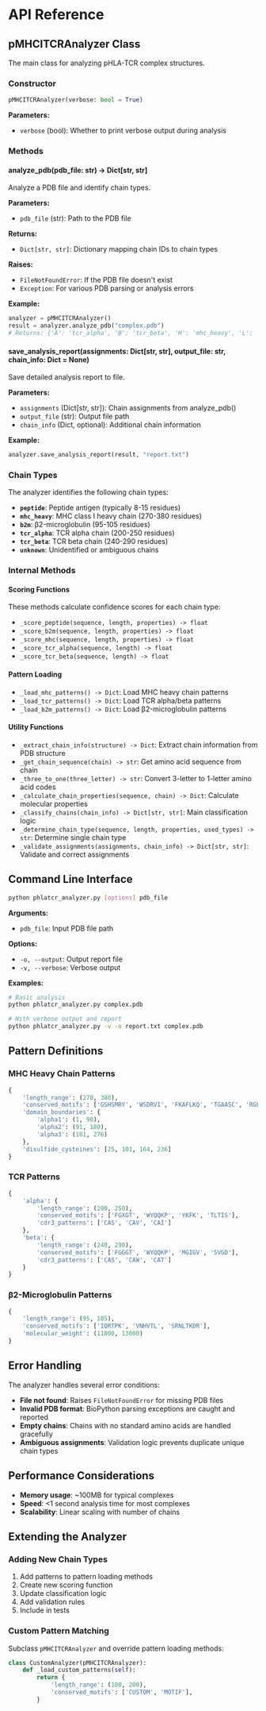 # API Reference

## pMHCITCRAnalyzer Class

The main class for analyzing pHLA-TCR complex structures.

### Constructor

```python
pMHCITCRAnalyzer(verbose: bool = True)
```

**Parameters:**
- `verbose` (bool): Whether to print verbose output during analysis

### Methods

#### analyze_pdb(pdb_file: str) -> Dict[str, str]

Analyze a PDB file and identify chain types.

**Parameters:**
- `pdb_file` (str): Path to the PDB file

**Returns:**
- `Dict[str, str]`: Dictionary mapping chain IDs to chain types

**Raises:**
- `FileNotFoundError`: If the PDB file doesn't exist
- `Exception`: For various PDB parsing or analysis errors

**Example:**
```python
analyzer = pMHCITCRAnalyzer()
result = analyzer.analyze_pdb("complex.pdb")
# Returns: {'A': 'tcr_alpha', 'B': 'tcr_beta', 'H': 'mhc_heavy', 'L': 'b2m', 'P': 'peptide'}
```

#### save_analysis_report(assignments: Dict[str, str], output_file: str, chain_info: Dict = None)

Save detailed analysis report to file.

**Parameters:**
- `assignments` (Dict[str, str]): Chain assignments from analyze_pdb()
- `output_file` (str): Output file path
- `chain_info` (Dict, optional): Additional chain information

**Example:**
```python
analyzer.save_analysis_report(result, "report.txt")
```

### Chain Types

The analyzer identifies the following chain types:

- **`peptide`**: Peptide antigen (typically 8-15 residues)
- **`mhc_heavy`**: MHC class I heavy chain (270-380 residues)
- **`b2m`**: β2-microglobulin (95-105 residues)  
- **`tcr_alpha`**: TCR alpha chain (200-250 residues)
- **`tcr_beta`**: TCR beta chain (240-290 residues)
- **`unknown`**: Unidentified or ambiguous chains

### Internal Methods

#### Scoring Functions

These methods calculate confidence scores for each chain type:

- `_score_peptide(sequence, length, properties) -> float`
- `_score_b2m(sequence, length, properties) -> float`
- `_score_mhc(sequence, length, properties) -> float`
- `_score_tcr_alpha(sequence, length) -> float`
- `_score_tcr_beta(sequence, length) -> float`

#### Pattern Loading

- `_load_mhc_patterns() -> Dict`: Load MHC heavy chain patterns
- `_load_tcr_patterns() -> Dict`: Load TCR alpha/beta patterns  
- `_load_b2m_patterns() -> Dict`: Load β2-microglobulin patterns

#### Utility Functions

- `_extract_chain_info(structure) -> Dict`: Extract chain information from PDB structure
- `_get_chain_sequence(chain) -> str`: Get amino acid sequence from chain
- `_three_to_one(three_letter) -> str`: Convert 3-letter to 1-letter amino acid codes
- `_calculate_chain_properties(sequence, chain) -> Dict`: Calculate molecular properties
- `_classify_chains(chain_info) -> Dict[str, str]`: Main classification logic
- `_determine_chain_type(sequence, length, properties, used_types) -> str`: Determine single chain type
- `_validate_assignments(assignments, chain_info) -> Dict[str, str]`: Validate and correct assignments

## Command Line Interface

```bash
python phlatcr_analyzer.py [options] pdb_file
```

**Arguments:**
- `pdb_file`: Input PDB file path

**Options:**
- `-o, --output`: Output report file
- `-v, --verbose`: Verbose output

**Examples:**
```bash
# Basic analysis
python phlatcr_analyzer.py complex.pdb

# With verbose output and report
python phlatcr_analyzer.py -v -o report.txt complex.pdb
```

## Pattern Definitions

### MHC Heavy Chain Patterns

```python
{
    'length_range': (270, 380),
    'conserved_motifs': ['GSHSMRY', 'WSDRVI', 'FKAFLKQ', 'TGAASC', 'RGEC'],
    'domain_boundaries': {
        'alpha1': (1, 90),
        'alpha2': (91, 180), 
        'alpha3': (181, 276)
    },
    'disulfide_cysteines': [25, 101, 164, 236]
}
```

### TCR Patterns

```python
{
    'alpha': {
        'length_range': (200, 250),
        'conserved_motifs': ['FGXGT', 'WYQQKP', 'YKFK', 'TLTIS'],
        'cdr3_patterns': ['CAS', 'CAV', 'CAI']
    },
    'beta': {
        'length_range': (240, 290),
        'conserved_motifs': ['FGGGT', 'WYQQKP', 'MGIGV', 'SVGD'],
        'cdr3_patterns': ['CAS', 'CAW', 'CAT']
    }
}
```

### β2-Microglobulin Patterns

```python
{
    'length_range': (95, 105),
    'conserved_motifs': ['IQRTPK', 'VNHVTL', 'SRNLTKDR'],
    'molecular_weight': (11000, 13000)
}
```

## Error Handling

The analyzer handles several error conditions:

- **File not found**: Raises `FileNotFoundError` for missing PDB files
- **Invalid PDB format**: BioPython parsing exceptions are caught and reported
- **Empty chains**: Chains with no standard amino acids are handled gracefully
- **Ambiguous assignments**: Validation logic prevents duplicate unique chain types

## Performance Considerations

- **Memory usage**: ~100MB for typical complexes
- **Speed**: <1 second analysis time for most complexes
- **Scalability**: Linear scaling with number of chains

## Extending the Analyzer

### Adding New Chain Types

1. Add patterns to pattern loading methods
2. Create new scoring function
3. Update classification logic
4. Add validation rules
5. Include in tests

### Custom Pattern Matching

Subclass `pMHCITCRAnalyzer` and override pattern loading methods:

```python
class CustomAnalyzer(pMHCITCRAnalyzer):
    def _load_custom_patterns(self):
        return {
            'length_range': (100, 200),
            'conserved_motifs': ['CUSTOM', 'MOTIF'],
        }
```